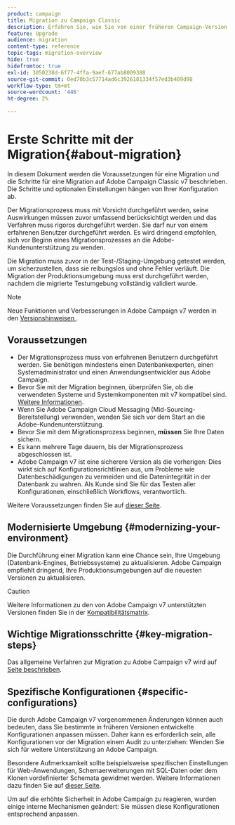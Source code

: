 ```yaml
---
product: campaign
title: Migration zu Campaign Classic
description: Erfahren Sie, wie Sie von einer früheren Campaign-Version zu Campaign Classic migrieren.
feature: Upgrade
audience: migration
content-type: reference
topic-tags: migration-overview
hide: true
hidefromtoc: true
exl-id: 3050238d-6f77-4ffa-9aef-677ab8009388
source-git-commit: 0ed70b3c57714ad6c3926181334f57ed3b409d98
workflow-type: tm+mt
source-wordcount: '446'
ht-degree: 2%

---
```


# Erste Schritte mit der Migration{#about-migration}



In diesem Dokument werden die Voraussetzungen für eine Migration und die Schritte für eine Migration auf Adobe Campaign Classic v7 beschrieben. Die Schritte und optionalen Einstellungen hängen von Ihrer Konfiguration ab.

Der Migrationsprozess muss mit Vorsicht durchgeführt werden, seine Auswirkungen müssen zuvor umfassend berücksichtigt werden und das Verfahren muss rigoros durchgeführt werden. Sie darf nur von einem erfahrenen Benutzer durchgeführt werden. Es wird dringend empfohlen, sich vor Beginn eines Migrationsprozesses an die [](https://helpx.adobe.com/de/enterprise/admin-guide.html/enterprise/using/support-for-experience-cloud.ug.html) Adobe-Kundenunterstützung zu wenden.

Die Migration muss zuvor in der Test-/Staging-Umgebung getestet werden, um sicherzustellen, dass sie reibungslos und ohne Fehler verläuft. Die Migration der Produktionsumgebung muss erst durchgeführt werden, nachdem die migrierte Testumgebung vollständig validiert wurde.

>[!NOTE]
>
>Neue Funktionen und Verbesserungen in Adobe Campaign v7 werden in den [ Versionshinweisen ](../../rn/using/latest-release.md).


## Voraussetzungen

* Der Migrationsprozess muss von erfahrenen Benutzern durchgeführt werden. Sie benötigen mindestens einen Datenbankexperten, einen Systemadministrator und einen Anwendungsentwickler aus Adobe Campaign.
* Bevor Sie mit der Migration beginnen, überprüfen Sie, ob die verwendeten Systeme und Systemkomponenten mit v7 kompatibel sind. [Weitere Informationen](../../rn/using/compatibility-matrix.md).
* Wenn Sie Adobe Campaign Cloud Messaging (Mid-Sourcing-Bereitstellung) verwenden, wenden Sie sich vor dem Start an die Adobe-Kundenunterstützung.
* Bevor Sie mit dem Migrationsprozess beginnen, **müssen** Sie Ihre Daten sichern.
* Es kann mehrere Tage dauern, bis der Migrationsprozess abgeschlossen ist.
* Adobe Campaign v7 ist eine sicherere Version als die vorherigen: Dies wirkt sich auf Konfigurationsrichtlinien aus, um Probleme wie Datenbeschädigungen zu vermeiden und die Datenintegrität in der Datenbank zu wahren. Als Kunde sind Sie für das Testen aller Konfigurationen, einschließlich Workflows, verantwortlich.

Weitere Voraussetzungen finden Sie auf [dieser Seite](../../migration/using/before-starting-migration.md).


## Modernisierte Umgebung {#modernizing-your-environment}

Die Durchführung einer Migration kann eine Chance sein, Ihre Umgebung (Datenbank-Engines, Betriebssysteme) zu aktualisieren. Adobe Campaign empfiehlt dringend, Ihre Produktionsumgebungen auf die neuesten Versionen zu aktualisieren.

>[!CAUTION]
>
>Weitere Informationen zu den von Adobe Campaign v7 unterstützten Versionen finden Sie in der [Kompatibilitätsmatrix](../../rn/using/compatibility-matrix.md).

## Wichtige Migrationsschritte {#key-migration-steps}

Das allgemeine Verfahren zur Migration zu Adobe Campaign v7 wird auf [ Seite beschrieben](../../migration/using/before-starting-migration.md).


## Spezifische Konfigurationen {#specific-configurations}

Die durch Adobe Campaign v7 vorgenommenen Änderungen können auch bedeuten, dass Sie bestimmte in früheren Versionen entwickelte Konfigurationen anpassen müssen. Daher kann es erforderlich sein, alle Konfigurationen vor der Migration einem Audit zu unterziehen: Wenden Sie sich für weitere Unterstützung an Adobe Campaign.

Besondere Aufmerksamkeit sollte beispielsweise spezifischen Einstellungen für Web-Anwendungen, Schemaerweiterungen mit SQL-Daten oder dem Klonen vordefinierter Schemata gewidmet werden. Weitere Informationen dazu finden Sie auf [dieser Seite](../../migration/using/configuring-your-platform.md).

Um auf die erhöhte Sicherheit in Adobe Campaign zu reagieren, wurden einige interne Mechanismen geändert: Sie müssen diese Konfigurationen entsprechend anpassen.

